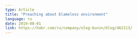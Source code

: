 ```yaml
---
type: Article
title: "Preaching about blameless environment"
language: ru
date: 2019-08-01
link: https://habr.com/ru/company/oleg-bunin/blog/462113/
---
```

